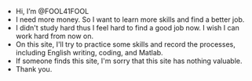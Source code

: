 - Hi, I’m @FOOL41FOOL
- I need more money. So I want to learn more skills and find a better job. 
- I didn't study hard thus I feel hard to find a good job now. I wish I can work hard from now on.
- On this site, I'll try to practice some skills and record the processes, including English writing, coding, and Matlab.
- If someone finds this site, I'm sorry that this site has nothing valuable. 
- Thank you.
<!---
FOOL41FOOL/FOOL41FOOL is a ✨ special ✨ repository because its `README.md` (this file) appears on your GitHub profile.
You can click the Preview link to take a look at your changes.
--->
